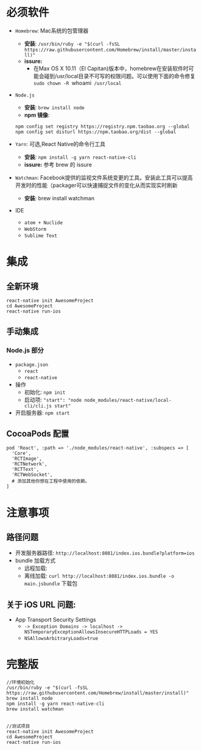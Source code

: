 # 必须软件
- `Homebrew`: Mac系统的包管理器
  - **安装**: `/usr/bin/ruby -e "$(curl -fsSL https://raw.githubusercontent.com/Homebrew/install/master/install)"`
  - **issure:**
    - 在Max OS X 10.11（El Capitan)版本中，homebrew在安装软件时可能会碰到/usr/local目录不可写的权限问题。可以使用下面的命令修复 `sudo chown -R `whoami` /usr/local`

- `Node.js`
  - **安装**: `brew install node`
  - **npm 镜像**:
  ```
  npm config set registry https://registry.npm.taobao.org --global
  npm config set disturl https://npm.taobao.org/dist --global
  ```
- `Yarn`: 可选,React Native的命令行工具
  - **安装**: `npm install -g yarn react-native-cli`
  - **issure:** 参考 brew 的 issure

- `Watchman`: Facebook提供的监视文件系统变更的工具。安装此工具可以提高开发时的性能（packager可以快速捕捉文件的变化从而实现实时刷新
  - **安装**: brew install watchman

- IDE
  - `atom + Nuclide`
  - `WebStorm`
  - `Sublime Text`

# 集成
## 全新环境
```
react-native init AwesomeProject
cd AwesomeProject
react-native run-ios
```

## 手动集成
### Node.js 部分
- `package.json`
  - `react`
  - `react-native`
- 操作
  - 初始化: `npm init`
  - 启动项: `"start": "node node_modules/react-native/local-cli/cli.js start"`
- 开启服务器: `npm start`


##  CocoaPods 配置
```
pod 'React', :path => './node_modules/react-native', :subspecs => [
  'Core',
  'RCTImage',
  'RCTNetwork',
  'RCTText',
  'RCTWebSocket',
  # 添加其他你想在工程中使用的依赖。
]
```


# 注意事项
## 路径问题
- 开发服务器路径: `http://localhost:8081/index.ios.bundle?platform=ios`
- bundle 加载方式
  - 远程加载:
  - 离线加载: `curl http://localhost:8081/index.ios.bundle -o main.jsbundle` 下载包

## 关于 iOS URL 问题:
- App Transport Security Settings
  * `-> Exception Domains -> localhost -> NSTemporaryExceptionAllowsInsecureHTTPLoads = YES`
  * `NSAllowsArbitraryLoads=true`




# 完整版
```
//环境初始化
/usr/bin/ruby -e "$(curl -fsSL https://raw.githubusercontent.com/Homebrew/install/master/install)"
brew install node
npm install -g yarn react-native-cli
brew install watchman


//测试项目
react-native init AwesomeProject
cd AwesomeProject
react-native run-ios

```
